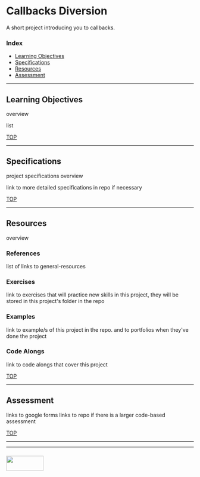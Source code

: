 # Callbacks Diversion

A short project introducing you to callbacks.

### Index
* [Learning Objectives](#learning-objectives)
* [Specifications](#specifications)
* [Resources](#resources)
* [Assessment](#assessment)

---

## Learning Objectives

overview

list

[TOP](#index)

---

## Specifications

project specifications overview

link to more detailed specifications in repo if necessary


[TOP](#index)

---

## Resources

overview

### References

list of links to general-resources 

### Exercises


link to exercises that will practice new skills in this project, they will be stored in this project's folder in the repo

###  Examples

link to example/s of this project in the repo.
and to portfolios when they've done the project

### Code Alongs

link to code alongs that cover this project


[TOP](#index)

---

## Assessment

links to google forms
links to repo if there is a larger code-based assessment

[TOP](#index)

___
___
### <a href="http://elewa.education/blog" target="_blank"><img src="https://user-images.githubusercontent.com/18554853/34921062-506450ae-f97d-11e7-875f-6feeb26ad72d.png" width="100" height="40"/></a>

